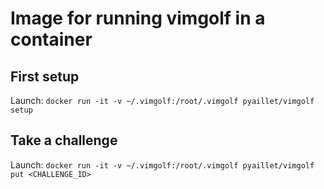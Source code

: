 # Image for running vimgolf in a container

## First setup

Launch:
`docker run -it -v ~/.vimgolf:/root/.vimgolf pyaillet/vimgolf setup`

## Take a challenge

Launch:
`docker run -it -v ~/.vimgolf:/root/.vimgolf pyaillet/vimgolf put <CHALLENGE_ID>`
